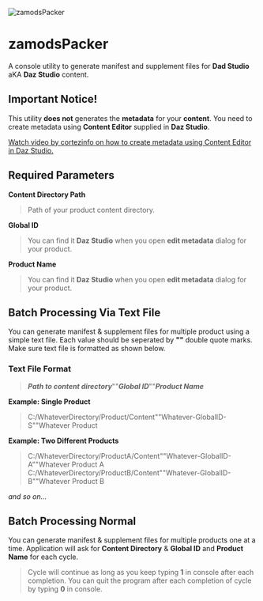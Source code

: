  ![zamodsPacker](https://am3pap003files.storage.live.com/y4mHSveaj4d2ea6dC7RqcOYtgHQS_Yfwxgf8EaFib4SbUWf2j9DPKf6VwLE5-3-UUH0MGBuaWEp6kBq0AmaPA8plZNPqUVBpE2pPtf80ztehn4afqpwIHVQy9f4j3lNyDr4Lps0OR-cYsMt7B4Wsv7w_wORe39G_ICRs-ymo_Bs-5QC6eeA0C2-Npn3vUrIo-jG?width=512&height=256&cropmode=none)
# zamodsPacker
A console utility to generate manifest and supplement files for **Dad Studio** aKA **Daz Studio** content.

## Important Notice!

This utility **does not** generates the **metadata** for your **content**. You need to create metadata using **Content Editor** supplied in **Daz Studio**.

[Watch video by cortezinfo on how to create metadata using Content Editor in Daz Studio.](https://www.youtube.com/watch?v=S3_FhmD47pw)
## Required Parameters
**Content Directory Path**
>Path of your product content directory.

**Global ID**

>You can find it **Daz Studio** when you open **edit metadata** dialog for your product.

**Product Name**

>You can find it **Daz Studio** when you open **edit metadata** dialog for your product.
## Batch Processing Via Text File

You can generate manifest & supplement files for multiple product using a simple text file. Each value should be seperated by **""** double quote marks. 
Make sure text file is formatted as shown below.
### Text File Format
>***Path to content directory***""***Global ID***""***Product Name*** 

**Example: Single Product**
>C:/WhateverDirectory/Product/Content""Whatever-GlobalID-S""Whatever Product

**Example: Two Different Products**
>C:/WhateverDirectory/ProductA/Content""Whatever-GlobalID-A""Whatever Product A
>C:/WhateverDirectory/ProductB/Content""Whatever-GlobalID-B""Whatever Product B

*and so on...*

## Batch Processing Normal

You can generate manifest & supplement files for multiple products one at a time. Application will ask for **Content Directory** & **Global ID** and **Product Name** for each cycle. 
>Cycle will continue as long as you keep typing **1** in console after each completion. 
>You can quit the program after each completion of cycle by typing **0** in console.
